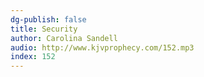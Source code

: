 ```yaml
---
dg-publish: false
title: Security
author: Carolina Sandell
audio: http://www.kjvprophecy.com/152.mp3
index: 152
---
```


